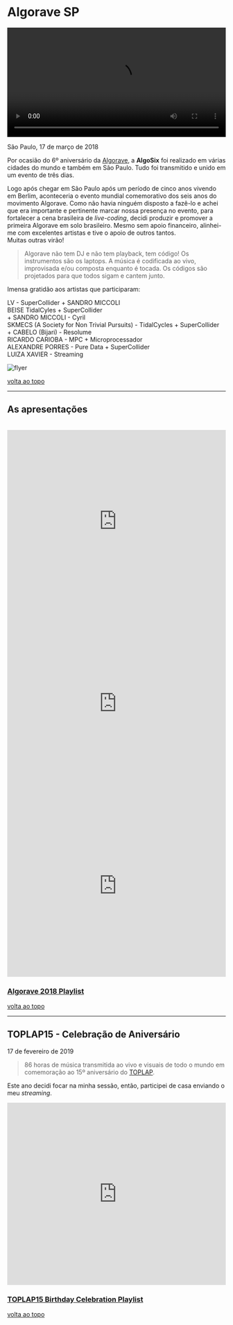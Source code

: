 # Algorave SP

<video style="width:100%;height:auto" controls>
  <source src="/videos/algo.mp4" type="video/mp4">
  seu browser nao tem suporte para video tag
</video>

São Paulo, 17 de março de 2018

Por ocasião do 6º aniversário da [Algorave](https://algorave.com/about/), a **AlgoSix** foi realizado em várias cidades do mundo e também em São Paulo. Tudo foi transmitido e unido em um evento de três dias.

Logo após chegar em São Paulo após um período de cinco anos vivendo em Berlim, aconteceria o evento mundial comemorativo dos seis anos do movimento Algorave. Como não havia ninguém disposto a fazê-lo e achei que era importante e pertinente marcar nossa presença no evento, para fortalecer a cena brasileira de *live-coding*, decidi produzir e promover a primeira Algorave em solo brasileiro. Mesmo sem apoio financeiro, alinhei-me com excelentes artistas e tive o apoio de outros tantos.  
Muitas outras virão!

> Algorave não tem DJ e não tem playback, tem código! Os instrumentos são os laptops. A música é codificada ao vivo, improvisada e/ou composta enquanto é tocada. Os códigos são projetados para que todos sigam e cantem junto.

Imensa gratidão aos artistas que participaram:

LV - SuperCollider + SANDRO MICCOLI  
BEISE TidalCyles + SuperCollider  
 \+ SANDRO MICCOLI - Cyril  
SKMECS (A Society for Non Trivial Pursuits) - TidalCycles + SuperCollider  
 \+ CABELO (Bijari) - Resolume  
RICARDO CARIOBA - MPC + Microprocessador  
ALEXANDRE PORRES - Pure Data + SuperCollider  
LUIZA XAVIER - Streaming

![flyer](/images/algo/flyer2-Seite001.png)

[volta ao topo](#algorave-sp)

---

## As apresentações

<br />

<iframe width="100%" height="420px" src="https://www.youtube.com/embed/L_Z1cSNNH1Y" frameborder="0" allow="accelerometer; autoplay; encrypted-media; gyroscope; picture-in-picture" allowfullscreen></iframe>

<iframe width="100%" height="420px" src="https://www.youtube.com/embed/GmzerrJP_-E" frameborder="0" allow="accelerometer; autoplay; encrypted-media; gyroscope; picture-in-picture" allowfullscreen></iframe>

<iframe width="100%" height="420px" src="https://www.youtube.com/embed/kHiQ27KSqLY" frameborder="0" allow="accelerometer; autoplay; encrypted-media; gyroscope; picture-in-picture" allowfullscreen></iframe>

### [Algorave 2018 Playlist](https://www.youtube.com/playlist?list=PLMBIpibV-wQIxnJ2juNj5CDfK6zF3Elcv)

[volta ao topo](#algorave-sp)

---

## TOPLAP15 - Celebração de Aniversário

17 de fevereiro de 2019

> 86 horas de música transmitida ao vivo e visuais de todo o mundo em comemoração ao 15º aniversário do [TOPLAP](https://toplap.org/).

Este ano decidi focar na minha sessão, então, participei de casa enviando o meu *streaming*.

<iframe width="100%" height="420px" src="https://www.youtube.com/embed/8SAunZxw0zs" frameborder="0" allow="accelerometer; autoplay; encrypted-media; gyroscope; picture-in-picture" allowfullscreen>Se você não conseguir ver um player de vídeo aqui, desative o Bloqueador de adicionar para esta página. É uma coisa do YouTube. Me desculpe por isso.</iframe>

### [TOPLAP15 Birthday Celebration Playlist](https://www.youtube.com/playlist?list=PLMBIpibV-wQKVN8RtE_uCyk1E37A2qRZ5)

[volta ao topo](#algorave-sp)
